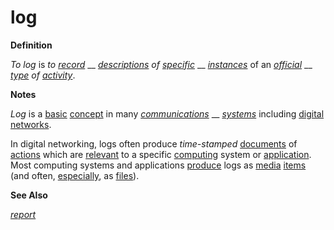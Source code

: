 # log

**Definition**

_To log_ is _to_ [_record_](https://github.com/gcassel/Modular-Organization-Terminology/blob/master/terms/record.md) __ [_descriptions_](https://github.com/gcassel/Modular-Organization-Terminology/blob/master/terms/description.md) _of_ [_specific_](https://github.com/gcassel/Modular-Organization-Terminology/blob/master/terms/specific.md) __ [_instances_](https://github.com/gcassel/Modular-Organization-Terminology/blob/master/terms/instance.md) of an [_official_](https://github.com/gcassel/Modular-Organization-Terminology/blob/master/terms/official.md) __ [_type_](https://github.com/gcassel/Modular-Organization-Terminology/blob/master/terms/type.md) _of_ [_activity_](https://github.com/gcassel/Modular-Organization-Terminology/blob/master/terms/activity.md).

**Notes**

_Log_ is a [basic](https://github.com/gcassel/Modular-Organization-Terminology/blob/master/terms/base.md) [concept](https://github.com/gcassel/Modular-Organization-Terminology/blob/master/terms/concept.md) in many [_communications_](https://github.com/gcassel/Modular-Organization-Terminology/blob/master/terms/communicate.md) __ [_systems_](https://github.com/gcassel/Modular-Organization-Terminology/blob/master/terms/system.md) including [digital](https://github.com/gcassel/Modular-Organization-Terminology/blob/master/terms/digital.md) [networks](https://github.com/gcassel/Modular-Organization-Terminology/blob/master/terms/network.md).

In digital networking, logs often produce _time-stamped_ [documents](https://github.com/gcassel/Modular-Organization-Terminology/blob/master/terms/document.md) of [actions](https://github.com/gcassel/Modular-Organization-Terminology/blob/master/terms/act.md) which are [relevant](https://github.com/gcassel/Modular-Organization-Terminology/blob/master/terms/relevance.md) to a specific [computing](https://github.com/gcassel/Modular-Organization-Terminology/blob/master/terms/compute.md) system or [application](https://github.com/gcassel/Modular-Organization-Terminology/blob/master/terms/application.md). Most computing systems and applications [produce](https://github.com/gcassel/Modular-Organization-Terminology/blob/master/terms/produce.md) logs as [media](https://github.com/gcassel/Modular-Organization-Terminology/blob/master/terms/media.md) [items](https://github.com/gcassel/Modular-Organization-Terminology/blob/master/terms/item.md) (and often, [especially](https://github.com/gcassel/Modular-Organization-Terminology/blob/master/terms/specialize.md), as [files](https://github.com/gcassel/Modular-Organization-Terminology/blob/master/terms/file.md)).

**See Also**

[_report_](https://github.com/gcassel/Modular-Organization-Terminology/blob/master/terms/report.md)
